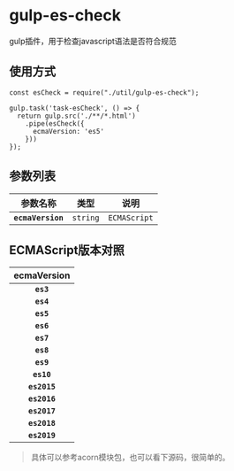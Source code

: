 # gulp-es-check
gulp插件，用于检查javascript语法是否符合规范

## 使用方式

```javasctipt
const esCheck = require("./util/gulp-es-check");

gulp.task('task-esCheck', () => {
  return gulp.src('./**/*.html')
    .pipe(esCheck({
      ecmaVersion: 'es5'
    }))
});
```

## 参数列表

|     参数名称     |          类型          |    说明    |
| :--------------: | :--------------------: | :----------: |
|   **`ecmaVersion`**   |     `string`     | `ECMAScript` |

## ECMAScript版本对照

|     ecmaVersion     |
|  :--------------:   |
|   **`es3`** |
|   **`es4`** |
|   **`es5`** |
|   **`es6`** |
|   **`es7`** |
|   **`es8`** |
|   **`es9`** |
|   **`es10`** |
|   **`es2015`** |
|   **`es2016`** |
|   **`es2017`** |
|   **`es2018`** |
|   **`es2019`** |

> 具体可以参考acorn模块包，也可以看下源码，很简单的。
